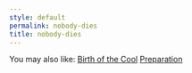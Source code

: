 ```yaml
---
style: default
permalink: nobody-dies
title: nobody-dies
---
```

You may also like:
[Birth of the Cool](http://scp-wiki.net/birth-of-the-cool)
[Preparation](http://scp-wiki.net/preparation)